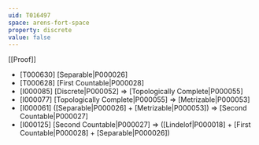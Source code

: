 ```yaml
---
uid: T016497
space: arens-fort-space
property: discrete
value: false
---
```

[[Proof]]

* [T000630] [Separable|P000026]
* [T000628] [First Countable|P000028]
* [I000085] [Discrete|P000052] => [Topologically Complete|P000055]
* [I000077] [Topologically Complete|P000055] => [Metrizable|P000053]
* [I000061] ([Separable|P000026] + [Metrizable|P000053]) => [Second Countable|P000027]
* [I000125] [Second Countable|P000027] => ([Lindelof|P000018] + [First Countable|P000028] + [Separable|P000026])

